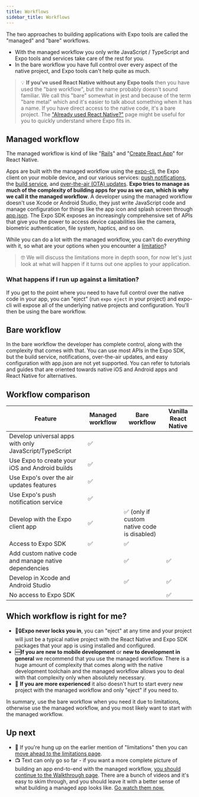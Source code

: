 ```yaml
---
title: Workflows
sidebar_title: Workflows
---
```


The two approaches to building applications with Expo tools are called the "managed" and "bare" workflows.

- With the managed workflow you only write JavaScript / TypeScript and Expo tools and services take care of the rest for you.
- In the bare workflow you have full control over every aspect of the native project, and Expo tools can't help quite as much.

> 💡 **If you've used React Native without any Expo tools** then you have used the "bare workflow", but the name probably doesn't sound familiar. We call this "bare" somewhat in jest and because of the term "bare metal" which and it's easier to talk about something when it has a name. If you have direct access to the native code, it's a bare project. The ["Already used React Native?"](../../workflow/already-used-react-native/) page might be useful for you to quickly understand where Expo fits in.

## Managed workflow

The managed workflow is kind of like "[Rails](https://rubyonrails.org/)" and "[Create React App](https://github.com/facebook/create-react-app)" for React Native.

Apps are built with the managed workflow using the [expo-cli](../../workflow/expo-cli/), the Expo client on your mobile device, and our various services: [push notifications](../../guides/push-notifications/), the [build service](../../distribution/building-standalone-apps/), and [over-the-air (OTA) updates](../../guides/configuring-ota-updates/). **Expo tries to manage as much of the complexity of building apps for you as we can, which is why we call it the managed workflow**. A developer using the managed workflow doesn't use Xcode or Android Studio, they just write JavaScript code and manage configuration for things like the app icon and splash screen through [app.json](../../workflow/configuration/). The Expo SDK exposes an increasingly comprehensive set of APIs that give you the power to access device capabilities like the camera, biometric authentication, file system, haptics, and so on.

While you can do a lot with the managed workflow, you can't do _everything_ with it, so what are your options when you encounter a [limitation](../../introduction/why-not-expo/)?

> 🤓 We will discuss the limitations more in depth soon, for now let's just look at what will happen if it turns out one applies to your application.

### What happens if I run up against a limitation?

If you get to the point where you need to have full control over the native code in your app, you can "eject" (run `expo eject` in your project) and expo-cli will expose all of the underlying native projects and configuration. You'll then be using the bare workflow.

## Bare workflow

In the bare workflow the developer has complete control, along with the complexity that comes with that. You can use most APIs in the Expo SDK, but the build service, notifications, over-the-air updates, and easy configuration with app.json are not yet supported. You can refer to tutorials and guides that are oriented towards native iOS and Android apps and React Native for alternatives.

<!-- <img src="/static/images/project-lifecycle-workflows.png" className="wide-image" /> -->

## Workflow comparison

| Feature                                                | Managed workflow | Bare workflow                               | Vanilla React Native |
| ------------------------------------------------------ | ---------------- | ------------------------------------------- | -------------------- |
| Develop universal apps with only JavaScript/TypeScript | ✅               |                                             |                      |
| Use Expo to create your iOS and Android builds         | ✅               |                                             |                      |
| Use Expo's over the air updates features               | ✅               |                                             |                      |
| Use Expo's push notification service                   | ✅               |                                             |                      |
| Develop with the Expo client app                       | ✅               | ✅ (only if custom native code is disabled) |                      |
| Access to Expo SDK                                     | ✅               | ✅                                          |                      |
| Add custom native code and manage native dependencies  |                  | ✅                                          | ✅                   |
| Develop in Xcode and Android Studio                    |                  | ✅                                          | ✅                   |
| No access to Expo SDK                                  |                  |                                             | ✅                   |

## Which workflow is right for me?

- 🚫🔒**Expo never locks you in**, you can "eject" at any time and your project will just be a typical native project with the React Native and Expo SDK packages that your app is using installed and configured.
- 🆕**If you are new to mobile development** or **new to development in general** we recommend that you use the managed workflow. There is a huge amount of complexity that comes along with the native development toolchain and the managed workflow allows you to deal with that complexity only when absolutely necessary.
- 🧠 **If you are more experienced** it also doesn't hurt to start every new project with the managed workflow and only "eject" if you need to.

In summary, use the bare workflow when you need it due to limitations, otherwise use the managed workflow, and you most likely want to start with the managed workflow.

## Up next

- 📄 If you're hung up on the earlier mention of "limitations" then you can [move ahead to the limitations page](../../introduction/why-not-expo/).
- 📺 Text can only go so far - if you want a more complete picture of building an app end-to-end with the managed workflow, [you should continue to the Walkthrough page](../../introduction/walkthrough/). There are a bunch of videos and it's easy to skim through, and you should leave it with a better sense of what building a managed app looks like. [Go watch them now.](../../introduction/walkthrough/)

